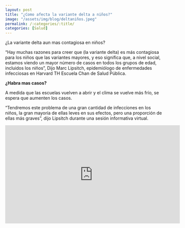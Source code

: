 ```yaml
---
layout: post
title: "¿Como afecta la variante delta a niños?"
image: "/assets/img/blog/deltaniños.jpeg"
permalink: /:categories/:title/
categories: [Salud]
---
```


¿La variante delta aun mas contagiosa en niños?



“Hay muchas razones para creer que (la variante delta) es más contagiosa para los niños que las variantes mayores, y eso significa que, a nivel social, estamos viendo un mayor número de casos en todos los grupos de edad, incluidos los niños”, Dijo Marc Lipsitch, epidemiólogo de enfermedades infecciosas en Harvard TH Escuela Chan de Salud Pública.

**¿Habra mas casos?**

 A medida que las escuelas vuelven a abrir y el clima se vuelve más frío, se espera que aumenten los casos.

 “Tendremos este problema de una gran cantidad de infecciones en los niños, la gran mayoría de ellas leves en sus efectos, pero una proporción de ellas más graves”, dijo Lipsitch durante una sesión informativa virtual.

<iframe width="560" height="315" src="https://www.youtube.com/embed/0LGSJlo8Lk8" title="YouTube video player" frameborder="0" allow="accelerometer; autoplay; clipboard-write; encrypted-media; gyroscope; picture-in-picture" allowfullscreen></iframe>




